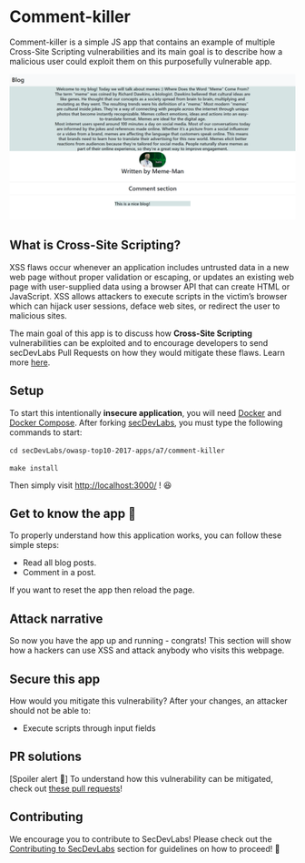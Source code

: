 # Comment-killer

Comment-killer is a simple JS app that contains an example of multiple Cross-Site Scripting vulnerabilities and its main goal is to describe how a malicious user could exploit them on this purposefully vulnerable app.

<img src="image/img1.png"/>

## What is Cross-Site Scripting?

XSS flaws occur whenever an application includes untrusted data in a new web page without proper validation or escaping, or updates an existing web page with user-supplied data using a browser API that can create HTML or JavaScript. XSS allows attackers to execute scripts in the victim’s browser which can hijack user sessions, deface web sites, or redirect the user to malicious sites.

The main goal of this app is to discuss how **Cross-Site Scripting** vulnerabilities can be exploited and to encourage developers to send secDevLabs Pull Requests on how they would mitigate these flaws. Learn more <a href="https://owasp.org/www-community/attacks/xss/">here</a>.

## Setup

To start this intentionally **insecure application**, you will need [Docker](https://docs.docker.com/get-docker/) and [Docker Compose](https://docs.docker.com/compose/install/). After forking [secDevLabs](https://github.com/globocom/secDevLabs), you must type the following commands to start:

`cd secDevLabs/owasp-top10-2017-apps/a7/comment-killer `

`make install `

Then simply visit [http://localhost:3000/](http://localhost:3000/) ! 😆

## Get to know the app 👾

To properly understand how this application works, you can follow these simple steps:

-   Read all blog posts.
-   Comment in a post.

If you want to reset the app then reload the page.

## Attack narrative

So now you have the app up and running - congrats! This section will show how a hackers can use XSS and attack anybody who visits this webpage.

## Secure this app

How would you mitigate this vulnerability? After your changes, an attacker should not be able to:

-   Execute scripts through input fields

## PR solutions

[Spoiler alert 🚨] To understand how this vulnerability can be mitigated, check out [these pull requests](https://github.com/globocom/secDevLabs/pulls?q=is%3Apr+label%3A%22mitigation+solution+%F0%9F%94%92%22+label%3AComment-Killer)!

## Contributing

We encourage you to contribute to SecDevLabs! Please check out the [Contributing to SecDevLabs](../../../docs/CONTRIBUTING.md) section for guidelines on how to proceed! 🎉

[docker install]: https://docs.docker.com/install/
[docker compose install]: https://docs.docker.com/compose/install/
[app]: http://localhost:10007

